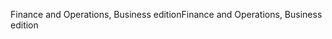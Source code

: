<span data-ttu-id="a1bf3-101">Finance and Operations, Business edition</span><span class="sxs-lookup"><span data-stu-id="a1bf3-101">Finance and Operations, Business edition</span></span>